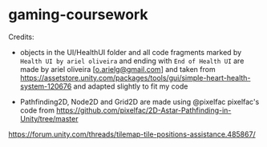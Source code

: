 # gaming-coursework

Credits:
- objects in the UI/HealthUI folder and all code fragments marked by `Health UI by ariel oliveira` and ending with `End of Health UI` are 
made by ariel oliveira [o.arielg@gmail.com] and taken from https://assetstore.unity.com/packages/tools/gui/simple-heart-health-system-120676
and adapted slightly to fit my code

- Pathfinding2D, Node2D and Grid2D are made using @pixelfac
pixelfac's code from https://github.com/pixelfac/2D-Astar-Pathfinding-in-Unity/tree/master

https://forum.unity.com/threads/tilemap-tile-positions-assistance.485867/